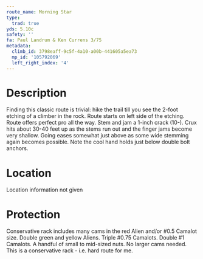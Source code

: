 ```yaml
---
route_name: Morning Star
type:
  trad: true
yds: 5.10c
safety: ''
fa: Paul Landrum & Ken Currens 3/75
metadata:
  climb_id: 3798eaff-9c5f-4a10-a00b-441605a5ea73
  mp_id: '105792069'
  left_right_index: '4'
---
```

# Description
Finding this classic route is trivial: hike the trail till you see the 2-foot etching of a climber in the rock. Route starts on left side of the etching. Route offers perfect pro all the way. Stem and jam a 1-inch crack (10-). Crux hits about 30-40 feet up as the stems run out and the finger jams become very shallow. Going eases somewhat just above as some wide stemming again becomes possible. Note the cool hand holds just below double bolt anchors.

# Location
Location information not given

# Protection
Conservative rack includes many cams in the red Alien and/or #0.5 Camalot size.  Double green and yellow Aliens. Triple #0.75 Camalots. Double #1 Camalots. A handful of small to mid-sized nuts. No larger cams needed.  This is a conservative rack - i.e. hard route for me.
